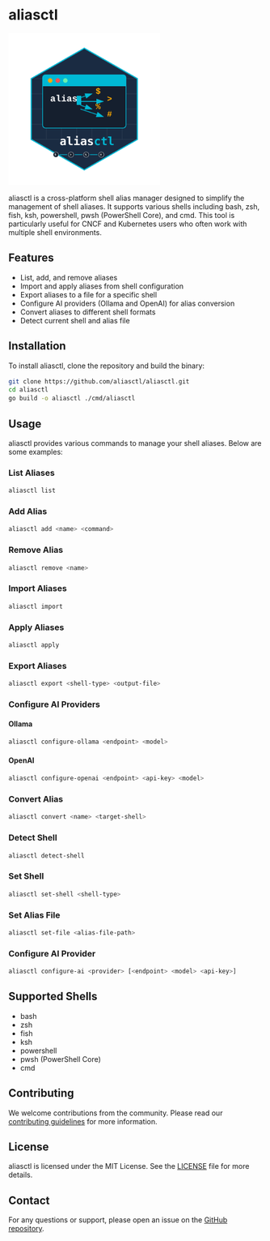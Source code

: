 # aliasctl

<img src="./assets/aliasctl_logo.svg" alt="aliasctl Logo" width="300" height="300">

aliasctl is a cross-platform shell alias manager designed to simplify the management of shell aliases. It supports various shells including bash, zsh, fish, ksh, powershell, pwsh (PowerShell Core), and cmd. This tool is particularly useful for CNCF and Kubernetes users who often work with multiple shell environments.

## Features

- List, add, and remove aliases
- Import and apply aliases from shell configuration
- Export aliases to a file for a specific shell
- Configure AI providers (Ollama and OpenAI) for alias conversion
- Convert aliases to different shell formats
- Detect current shell and alias file

## Installation

To install aliasctl, clone the repository and build the binary:

```sh
git clone https://github.com/aliasctl/aliasctl.git
cd aliasctl
go build -o aliasctl ./cmd/aliasctl
```

## Usage

aliasctl provides various commands to manage your shell aliases. Below are some examples:

### List Aliases

```sh
aliasctl list
```

### Add Alias

```sh
aliasctl add <name> <command>
```

### Remove Alias

```sh
aliasctl remove <name>
```

### Import Aliases

```sh
aliasctl import
```

### Apply Aliases

```sh
aliasctl apply
```

### Export Aliases

```sh
aliasctl export <shell-type> <output-file>
```

### Configure AI Providers

#### Ollama

```sh
aliasctl configure-ollama <endpoint> <model>
```

#### OpenAI

```sh
aliasctl configure-openai <endpoint> <api-key> <model>
```

### Convert Alias

```sh
aliasctl convert <name> <target-shell>
```

### Detect Shell

```sh
aliasctl detect-shell
```

### Set Shell

```sh
aliasctl set-shell <shell-type>
```

### Set Alias File

```sh
aliasctl set-file <alias-file-path>
```

### Configure AI Provider

```sh
aliasctl configure-ai <provider> [<endpoint> <model> <api-key>]
```

## Supported Shells

- bash
- zsh
- fish
- ksh
- powershell
- pwsh (PowerShell Core)
- cmd

## Contributing

We welcome contributions from the community. Please read our [contributing guidelines](CONTRIBUTING.md) for more information.

## License

aliasctl is licensed under the MIT License. See the [LICENSE](LICENSE) file for more details.

## Contact

For any questions or support, please open an issue on the [GitHub repository](https://github.com/aliasctl/aliasctl/issues).
